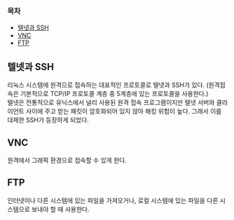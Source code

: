 ### 목차
- [텔넷과 SSH](#텔넷과-ssh)
- [VNC](#vnc)
- [FTP](#ftp)

## 텔넷과 SSH
리눅스 시스템에 원격으로 접속하는 대표적인 프로토콜로 텔넷과 SSH가 있다. (원격접속은 기본적으로 TCP/IP 프로토콜 계층 중 5계층에 있는 프로토콜을 사용한다.)  
텔넷은 전통적으로 유닉스에서 널리 사용된 원격 접속 프로그램이지만 텔넷 서버와 클라이언트 사이에 주고 받는 패킷이 암호화되어 있지 않아 해킹 위험이 높다. 그래서 이를 대체한 SSH가 등장하게 되었다.

## VNC
원격에서 그래픽 환경으로 접속할 수 있게 한다.

## FTP
인터넷이나 다른 시스템에 있는 파일을 가져오거나, 로컬 시스템에 있는 파일을 다른 시스템으로 보내야 할 때 사용한다.
